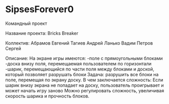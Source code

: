 # SipsesForever0

Командный проект

Название проекта:
  Bricks Breaker

Коллектив:
  Абрамов Евгений
  Тагиев Андрей 
  Ланько Вадим
  Петров Сергей

Описание:
  На экране игры имеются:
    -поле с прямоугольными блоками
    -доска внизу поля, перемещаемая пользователем по горизонтали
    -шарик, перемещающийся по части поля между блоками и доской, который позволяет разрушать блоки
  Задача: разрушить все блоки на поле, перемещая по экрану доску.
  В чем заключается сложность:
    Если шарик внизу экрана не попадает на доску, пользователь проигрывает и может начать игру заново
  Можно регулировать сложность, увеличивая скорость шарика и прочность блоков.
